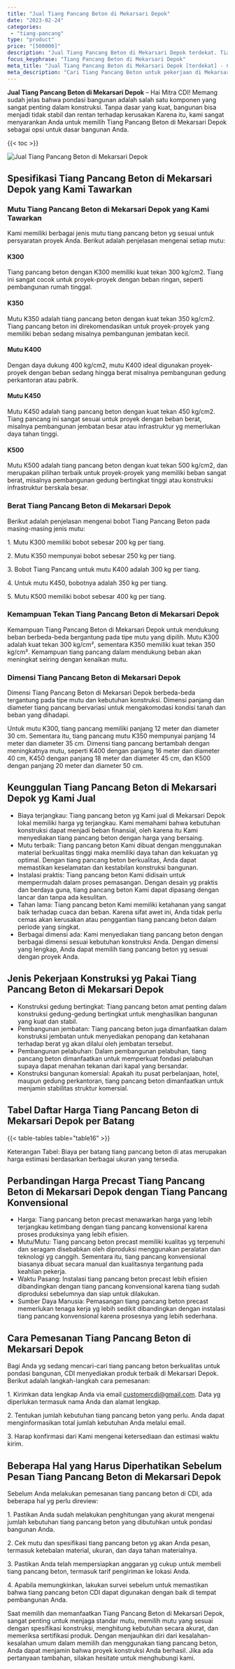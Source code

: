 ```yaml
---
title: "Jual Tiang Pancang Beton di Mekarsari Depok"
date: "2023-02-24"
categories:
 - "tiang-pancang"
type: "product"
price: "[500000]"
description: "Jual Tiang Pancang Beton di Mekarsari Depok terdekat. Tiang Pancang Beton ini biasanya dipakai dalam proyek konstruksi sebagai struktur penopang yang kokoh dan berkualitas tinggi. Kontak kami untuk mendapatkan informasi lebih lanjut."
focus_keyphrase: "Tiang Pancang Beton di Mekarsari Depok"
meta_title: "Jual Tiang Pancang Beton di Mekarsari Depok [terdekat] - CDI"
meta_description: "Cari Tiang Pancang Beton untuk pekerjaan di Mekarsari Depok? Kami menyediakan Tiang Pancang Beton berkualitas untuk pembangunan. Dapatkan harga terbaik sekarang."
---
```


**Jual Tiang Pancang Beton di Mekarsari Depok** – Hai Mitra CDI! Memang sudah jelas bahwa pondasi bangunan adalah salah satu komponen yang sangat penting dalam konstruksi. Tanpa dasar yang kuat, bangunan bisa menjadi tidak stabil dan rentan terhadap kerusakan Karena itu, kami sangat menyarankan Anda untuk memilih Tiang Pancang Beton di Mekarsari Depok sebagai opsi untuk dasar bangunan Anda.

{{< toc >}}

![Jual Tiang Pancang Beton di Mekarsari Depok](/images/tiang-pancang/tiang-pancang-32.jpg)

## Spesifikasi Tiang Pancang Beton di Mekarsari Depok yang Kami Tawarkan

### Mutu Tiang Pancang Beton di Mekarsari Depok yang Kami Tawarkan

Kami memiliki berbagai jenis mutu tiang pancang beton yg sesuai untuk persyaratan proyek Anda. Berikut adalah penjelasan mengenai setiap mutu:

#### K300

Tiang pancang beton dengan K300 memiliki kuat tekan 300 kg/cm2. Tiang ini sangat cocok untuk proyek-proyek dengan beban ringan, seperti pembangunan rumah tinggal.

#### K350

Mutu K350 adalah tiang pancang beton dengan kuat tekan 350 kg/cm2. Tiang pancang beton ini direkomendasikan untuk proyek-proyek yang memiliki beban sedang misalnya pembangunan jembatan kecil.

#### Mutu K400

Dengan daya dukung 400 kg/cm2, mutu K400 ideal digunakan proyek-proyek dengan beban sedang hingga berat misalnya pembangunan gedung perkantoran atau pabrik.

#### Mutu K450

Mutu K450 adalah tiang pancang beton dengan kuat tekan 450 kg/cm2. Tiang pancang ini sangat sesuai untuk proyek dengan beban berat, misalnya pembangunan jembatan besar atau infrastruktur yg memerlukan daya tahan tinggi.

#### K500

Mutu K500 adalah tiang pancang beton dengan kuat tekan 500 kg/cm2, dan merupakan pilihan terbaik untuk proyek-proyek yang memiliki beban sangat berat, misalnya pembangunan gedung bertingkat tinggi atau konstruksi infrastruktur berskala besar.

### Berat Tiang Pancang Beton di Mekarsari Depok

Berikut adalah penjelasan mengenai bobot Tiang Pancang Beton pada masing-masing jenis mutu:

1\. Mutu K300 memiliki bobot sebesar 200 kg per tiang.

2\. Mutu K350 mempunyai bobot sebesar 250 kg per tiang.

3\. Bobot Tiang Pancang untuk mutu K400 adalah 300 kg per tiang.

4\. Untuk mutu K450, bobotnya adalah 350 kg per tiang.

5\. Mutu K500 memiliki bobot sebesar 400 kg per tiang.

### Kemampuan Tekan Tiang Pancang Beton di Mekarsari Depok

Kemampuan Tiang Pancang Beton di Mekarsari Depok untuk mendukung beban berbeda-beda bergantung pada tipe mutu yang dipilih. Mutu K300 adalah kuat tekan 300 kg/cm², sementara K350 memiliki kuat tekan 350 kg/cm². Kemampuan tiang pancang dalam mendukung beban akan meningkat seiring dengan kenaikan mutu.

### Dimensi Tiang Pancang Beton di Mekarsari Depok

Dimensi Tiang Pancang Beton di Mekarsari Depok berbeda-beda tergantung pada tipe mutu dan kebutuhan konstruksi. Dimensi panjang dan diameter tiang pancang bervariasi untuk mengakomodasi kondisi tanah dan beban yang dihadapi.

Untuk mutu K300, tiang pancang memiliki panjang 12 meter dan diameter 30 cm. Sementara itu, tiang pancang mutu K350 mempunyai panjang 14 meter dan diameter 35 cm. Dimensi tiang pancang bertambah dengan meningkatnya mutu, seperti K400 dengan panjang 16 meter dan diameter 40 cm, K450 dengan panjang 18 meter dan diameter 45 cm, dan K500 dengan panjang 20 meter dan diameter 50 cm.

## Keunggulan Tiang Pancang Beton di Mekarsari Depok yg Kami Jual

*   Biaya terjangkau: Tiang pancang beton yg Kami jual di Mekarsari Depok lokal memiliki harga yg terjangkau. Kami memahami bahwa kebutuhan konstruksi dapat menjadi beban finansial, oleh karena itu Kami menyediakan tiang pancang beton dengan harga yang bersaing.
*   Mutu terbaik: Tiang pancang beton Kami dibuat dengan menggunakan material berkualitas tinggi maka memiliki daya tahan dan kekuatan yg optimal. Dengan tiang pancang beton berkualitas, Anda dapat memastikan keselamatan dan kestabilan konstruksi bangunan.
*   Instalasi praktis: Tiang pancang beton Kami didisain untuk mempermudah dalam proses pemasangan. Dengan desain yg praktis dan berdaya guna, tiang pancang beton Kami dapat dipasang dengan lancar dan tanpa ada kesulitan.
*   Tahan lama: Tiang pancang beton Kami memiliki ketahanan yang sangat baik terhadap cuaca dan beban. Karena sifat awet ini, Anda tidak perlu cemas akan kerusakan atau penggantian tiang pancang beton dalam periode yang singkat.
*   Berbagai dimensi ada: Kami menyediakan tiang pancang beton dengan berbagai dimensi sesuai kebutuhan konstruksi Anda. Dengan dimensi yang lengkap, Anda dapat memilih tiang pancang beton yg sesuai dengan proyek Anda.

## Jenis Pekerjaan Konstruksi yg Pakai Tiang Pancang Beton di Mekarsari Depok

*   Konstruksi gedung bertingkat: Tiang pancang beton amat penting dalam konstruksi gedung-gedung bertingkat untuk menghasilkan bangunan yang kuat dan stabil.
*   Pembangunan jembatan: Tiang pancang beton juga dimanfaatkan dalam konstruksi jembatan untuk menyediakan penopang dan ketahanan terhadap berat yg akan dilalui oleh jembatan tersebut.
*   Pembangunan pelabuhan: Dalam pembangunan pelabuhan, tiang pancang beton dimanfaatkan untuk memperkuat fondasi pelabuhan supaya dapat menahan tekanan dari kapal yang bersandar.
*   Konstruksi bangunan komersial: Apakah itu pusat perbelanjaan, hotel, maupun gedung perkantoran, tiang pancang beton dimanfaatkan untuk menjamin stabilitas struktur komersial.

## Tabel Daftar Harga Tiang Pancang Beton di Mekarsari Depok per Batang

{{< table-tables table="table16" >}}

Keterangan Tabel: Biaya per batang tiang pancang beton di atas merupakan harga estimasi berdasarkan berbagai ukuran yang tersedia.

## Perbandingan Harga Precast Tiang Pancang Beton di Mekarsari Depok dengan Tiang Pancang Konvensional

*   Harga: Tiang pancang beton precast menawarkan harga yang lebih terjangkau ketimbang dengan tiang pancang konvensional karena proses produksinya yang lebih efisien.
*   Mutu/Mutu: Tiang pancang beton precast memiliki kualitas yg terpenuhi dan seragam disebabkan oleh diproduksi menggunakan peralatan dan teknologi yg canggih. Sementara itu, tiang pancang konvensional biasanya dibuat secara manual dan kualitasnya tergantung pada keahlian pekerja.
*   Waktu Pasang: Instalasi tiang pancang beton precast lebih efisien dibandingkan dengan tiang pancang konvensional karena tiang sudah diproduksi sebelumnya dan siap untuk dilakukan.
*   Sumber Daya Manusia: Pemasangan tiang pancang beton precast memerlukan tenaga kerja yg lebih sedikit dibandingkan dengan instalasi tiang pancang konvensional karena prosesnya yang lebih sederhana.

## Cara Pemesanan Tiang Pancang Beton di Mekarsari Depok

Bagi Anda yg sedang mencari-cari tiang pancang beton berkualitas untuk pondasi bangunan, CDI menyediakan produk terbaik di Mekarsari Depok. Berikut adalah langkah-langkah cara pemesanan:

1\.  Kirimkan data lengkap Anda via email customercdi@gmail.com. Data yg diperlukan termasuk nama Anda dan alamat lengkap.

2\.  Tentukan jumlah kebutuhan tiang pancang beton yang perlu. Anda dapat menginformasikan total jumlah kebutuhan Anda melalui email.

3\.  Harap konfirmasi dari Kami mengenai ketersediaan dan estimasi waktu kirim.

## Beberapa Hal yang Harus Diperhatikan Sebelum Pesan Tiang Pancang Beton di Mekarsari Depok

Sebelum Anda melakukan pemesanan tiang pancang beton di CDI, ada beberapa hal yg perlu direview:

1\.  Pastikan Anda sudah melakukan penghitungan yang akurat mengenai jumlah kebutuhan tiang pancang beton yang dibutuhkan untuk pondasi bangunan Anda.

2\.  Cek mutu dan spesifikasi tiang pancang beton yg akan Anda pesan, termasuk ketebalan material, ukuran, dan daya tahan materialnya.

3\.  Pastikan Anda telah mempersiapkan anggaran yg cukup untuk membeli tiang pancang beton, termasuk tarif pengiriman ke lokasi Anda.

4\.  Apabila memungkinkan, lakukan survei sebelum untuk memastikan bahwa tiang pancang beton CDI dapat digunakan dengan baik di tempat pembangunan Anda.

Saat memilih dan memanfaatkan Tiang Pancang Beton di Mekarsari Depok, sangat penting untuk menjaga standar mutu, memilih mutu yang sesuai dengan spesifikasi konstruksi, menghitung kebutuhan secara akurat, dan memeriksa sertifikasi produk. Dengan menjauhkan diri dari kesalahan-kesalahan umum dalam memilih dan menggunakan tiang pancang beton, Anda dapat menjamin bahwa proyek konstruksi Anda berhasil. Jika ada pertanyaan tambahan, silakan hesitate untuk menghubungi kami.